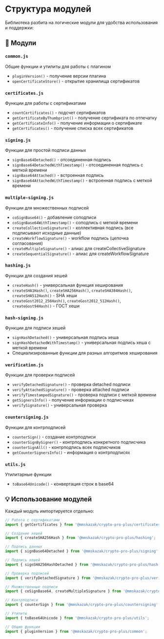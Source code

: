 # Структура модулей

Библиотека разбита на логические модули для удобства использования и поддержки:

## 📁 Модули

### `common.js`
Общие функции и утилиты для работы с плагином
- `pluginVersion()` - получение версии плагина
- `openCertificateStore()` - открытие хранилища сертификатов

### `certificates.js`
Функции для работы с сертификатами
- `countCertificates()` - подсчет сертификатов
- `getCertificateByThumbprint()` - получение сертификата по отпечатку
- `getCertificateInfo()` - получение информации о сертификате
- `getCertificates()` - получение списка всех сертификатов

### `signing.js`
Функции для простой подписи данных
- `signBase64Detached()` - отсоединенная подпись
- `signBase64DetachedWithTimestamp()` - отсоединенная подпись с меткой времени
- `signBase64Attached()` - встроенная подпись
- `signBase64AttachedWithTimestamp()` - встроенная подпись с меткой времени

### `multiple-signing.js`
Функции для множественных подписей
- `coSignBase64()` - добавление соподписи
- `coSignBase64WithTimestamp()` - соподпись с меткой времени
- `createCollectiveSignature()` - коллективная подпись (все подписывают исходные данные)
- `createWorkflowSignature()` - workflow подпись (цепочка согласования)
- `createMultipleSignature()` - алиас для createCollectiveSignature
- `createSequentialSignature()` - алиас для createWorkflowSignature

### `hashing.js`
Функции для создания хешей
- `createHash()` - универсальная функция хеширования
- `createSHA1Hash()`, `createSHA256Hash()`, `createSHA384Hash()`, `createSHA512Hash()` - SHA хеши
- `createGost2012_256Hash()`, `createGost2012_512Hash()`, `createGost94Hash()` - ГОСТ хеши

### `hash-signing.js`
Функции для подписи хешей
- `signHashDetached()` - универсальная подпись хеша
- `signHashDetachedWithTimestamp()` - универсальная подпись хеша с меткой времени
- Специализированные функции для разных алгоритмов хеширования

### `verification.js`
Функции для проверки подписей
- `verifyDetachedSignature()` - проверка detached подписи
- `verifyAttachedSignature()` - проверка attached подписи
- `verifyTimestampedSignature()` - проверка подписи с меткой времени
- `getSignersInfo()` - получение информации о подписчиках
- `verifySignature()` - универсальная проверка

### `countersigning.js`
Функции для контрподписей
- `counterSign()` - создание контрподписи
- `counterSignBySigner()` - контрподпись конкретного подписчика
- `counterSignAll()` - контрподпись всех подписчиков
- `getCounterSignersInfo()` - информация о контрподписях

### `utils.js`
Утилитарные функции
- `toBase64Unicode()` - конвертация строк в base64

## 💡 Использование модулей

Каждый модуль импортируется отдельно:

```javascript
// Работа с сертификатами
import { getCertificates } from '@mmskazak/crypto-pro-plus/certificates';

// Создание хешей
import { createSHA256Hash } from '@mmskazak/crypto-pro-plus/hashing';

// Подпись данных
import { signBase64Detached } from '@mmskazak/crypto-pro-plus/signing';

// Подпись хешей
import { signSHA256HashDetached } from '@mmskazak/crypto-pro-plus/hash-signing';

// Проверка подписей
import { verifyDetachedSignature } from '@mmskazak/crypto-pro-plus/verification';

// Множественные подписи
import { coSignBase64, createMultipleSignature } from '@mmskazak/crypto-pro-plus/multiple-signing';

// Контрподписи
import { counterSign } from '@mmskazak/crypto-pro-plus/countersigning';

// Утилиты
import { toBase64Unicode } from '@mmskazak/crypto-pro-plus/utils';

// Общие функции
import { pluginVersion } from '@mmskazak/crypto-pro-plus/common';
```
